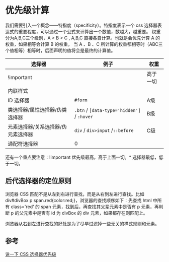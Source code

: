 # 优先级计算

我们需要引入一个概念——特指度（specificity）。特指度表示一个 css 选择器表达式的重要程度，可以通过一个公式来计算出一个数值，数越大，越重要。
权重分为A,B,C三个级别，A > B > C , A,B,C 直接各自计算。也就是会优先计算 A 的权重，如果相等会计算 B 的权重。
当 A 、B 、C 所计算的权重都相等时（ABC三个值相等）相等时，后面声明的值将会是最终的计算值。

  选择器|例子|权重
  --|--|--|
  !important || 高于一切
  内联样式||
  ID 选择器|`#form`|A级
  类选择器/属性选择器/伪类选择器|`.btn` / `[data-type='hidden']` / `:hover`|B级
  元素选择器/关系选择器/伪元素选择器|`div` / `div>input` /`::before`|C级
  通配符选择器|0

还有一个重点要注意：!important 优先级最高，高于上面一切。\* 选择器最低，低于一切。

## 后代选择器的定位原则

浏览器 CSS 匹配不是从左到右进行查找，而是从右到左进行查找。比如 div#divBox p span.red{color:red;}，浏览器的查找顺序如下：先查找 html 中所有 class='red' 的 span 元素，找到后，再查找其父辈元素中是否有 p 元素，再判断 p 的父元素中是否有 id 为 divBox 的 div 元素，如果都存在则匹配上。

浏览器从右到左进行查找的好处是为了尽早过滤掉一些无关的样式规则和元素。

## 参考
[说一下 CSS 选择器优先级](https://juejin.im/post/5e97045b6fb9a03c31762a2f)